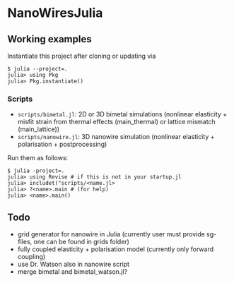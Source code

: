 NanoWiresJulia
==============

## Working examples

Instantiate this project after cloning or updating via
```
$ julia --project=.
julia> using Pkg
julia> Pkg.instantiate()
```

### Scripts

- `scripts/bimetal.jl`: 2D or 3D bimetal simulations (nonlinear elasticity + misfit strain from thermal effects (main_thermal) or lattice mismatch (main_lattice))
- `scripts/nanowire.jl`: 3D nanowire simulation (nonlinear elasticity + polarisation + postprocessing)

Run them as follows:
```
$ julia -project=.
julia> using Revise # if this is not in your startup.jl
julia> includet("scripts/<name.jl>
julia> ?<name>.main # (for help)
julia> <name>.main()
```

## Todo

- grid generator for nanowire in Julia (currently user must provide sg-files, one can be found in grids folder)
- fully coupled elasticity + polarisation model (currently only forward coupling)
- use Dr. Watson also in nanowire script
- merge bimetal and bimetal_watson.jl?

